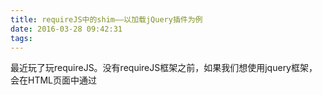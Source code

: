 ```yaml
---
title: requireJS中的shim——以加载jQuery插件为例
date: 2016-03-28 09:42:31
tags:
---
```

最近玩了玩requireJS。没有requireJS框架之前，如果我们想使用jquery框架，会在HTML页面中通过<script>标签加载，这个时候jquery框架生成全局变量$和jQuery等全局变量。如果项目中引用了requireJS框架，采用模块化的方式加载jquery，那么jquery不会再添加全局变量$和 jQuery 。现在问题来了，虽然jquery框架已经开始支持AMD规范，但是jquery的众多插件还是不支持AMD，仍然像以前一样需要使用全局变量$。jquery插件大多都是如下结构：

```
(function( $, undefined ) {

})( jQuery );
```
 如果我们项目中使用了jquery插件，但是jquery框架是通过requireJS加载的（不会添加全局变量$），那怎么完成jquery插件的加载呢？使用传统的方，在HTML页面中通过<script>加载jquery插件，肯定是不行的。这个时候我们需要使用到requireJS的shim参数，来完成jquery插件的加载。下面我们以加载jquery-ui的slider插件为例：

```
requirejs.config({
  shim: {
  'jquery.ui.core': ['jquery'],
  'jquery.ui.widget': ['jquery'],
  'jquery.ui.mouse': ['jquery'],
  'jquery.ui.slider':['jquery']
    },
  paths : {
    jquery : 'jquery-2.1.1/jquery',
    domReady : 'require-2.1.11/domReady',
    'jquery.ui.core' : 'jquery-ui-1.10.4/development-bundle/ui/jquery.ui.core',
    'jquery.ui.widget' : 'jquery-ui-1.10.4/development-bundle/ui/jquery.ui.widget',
    'jquery.ui.mouse' : 'jquery-ui-1.10.4/development-bundle/ui/jquery.ui.mouse',
    'jquery.ui.slider' : 'jquery-ui-1.10.4/development-bundle/ui/jquery.ui.slider'
  }
});
```
使用的时候：

```
require([ 'jquery', 'domReady','jquery.ui.core','jquery.ui.widget','jquery.ui.mouse','jquery.ui.slider'],
    function($) {

      $("#slider" ).slider({
           value:0,
           min: 0,
           max: 4,
           step: 1,
           slide: function( event, ui ) {}    
      });      

    });
```

这样就完美解决了不支持amd规范的插件配置啦。
